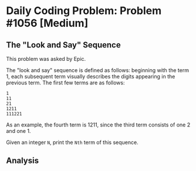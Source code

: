 # Daily Coding Problem: Problem #1056 [Medium]
## The "Look and Say" Sequence

This problem was asked by Epic.

The "look and say" sequence is defined as follows:
beginning with the term 1,
each subsequent term visually describes the digits appearing in the previous term.
The first few terms are as follows:

```
1
11
21
1211
111221
```

As an example, the fourth term is 1211, since the third term consists of one 2 and one 1.

Given an integer `N`, print the `Nth` term of this sequence.

## Analysis
